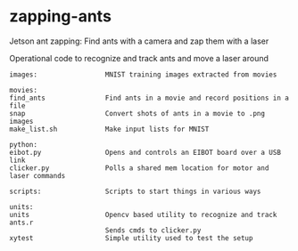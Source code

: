 # zapping-ants
Jetson ant zapping: Find ants with a camera and zap them with a laser

Operational code to recognize and track ants and move a laser around

    images:                 MNIST training images extracted from movies

    movies:
    find_ants               Find ants in a movie and record positions in a file
    snap                    Convert shots of ants in a movie to .png images
    make_list.sh            Make input lists for MNIST

    python:
    eibot.py                Opens and controls an EIBOT board over a USB link
    clicker.py              Polls a shared mem location for motor and laser commands

    scripts:                Scripts to start things in various ways

    units:
    units                   Opencv based utility to recognize and track ants.r
                            Sends cmds to clicker.py
    xytest                  Simple utility used to test the setup
